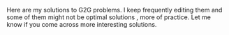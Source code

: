 Here are my solutions to G2G problems. I keep frequently editing them and some of them might not be optimal solutions , more of practice. Let me know if you come across more interesting solutions.
